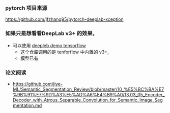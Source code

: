 ### pytorch 项目来源
https://github.com/jfzhang95/pytorch-deeplab-xception


### 如果只是想看看DeepLab v3+ 的效果，
* 可以使用 [deepleb demo tensorflow](DeepLab_Demo_tenforflow.ipynb)
    * 这个仓库调用的是 tenforflow 中内置的 v3+,
    * 模型已有
   

### 论文阅读
* https://github.com/jiye-ML/Semantic_Segmentation_Review/blob/master/10_%E5%BC%BA%E7%9B%91%E7%9D%A3%E5%AD%A6%E4%B9%A0/13.03_05_Encoder_Decoder_with_Atrous_Separable_Convolution_for_Semantic_Image_Segmentation.md